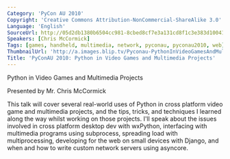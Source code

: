 ```yaml
---
Category: 'PyCon AU 2010'
Copyright: 'Creative Commons Attribution-NonCommercial-ShareAlike 3.0'
Language: 'English'
SourceUrl: http://05d2db1380b6504cc981-8cbed8cf7e3a131cd8f1c3e383d10041.r93.cf2.rackcdn.com/pycon-au-2010/467_pyconau-2010-python-in-video-games-and-multimedia-projects.flv
Speakers: [Chris McCormick]
Tags: [games, handheld, multimedia, network, pyconau, pyconau2010, web]
ThumbnailUrl: 'http://a.images.blip.tv/Pyconau-PythonInVideoGamesAndMultimediaProjects630.png'
Title: 'PyConAU 2010: Python in Video Games and Multimedia Projects'
---
```

Python in Video Games and Multimedia Projects

Presented by Mr. Chris McCormick

This talk will cover several real-world uses of Python in cross platform video
game and multimedia projects, and the tips, tricks, and techniques I learned
along the way whilst working on those projects. I'll speak about the issues
involved in cross platform desktop dev with wxPython, interfacing with
multimedia programs using subprocess, spreading load with multiprocessing,
developing for the web on small devices with Django, and when and how to write
custom network servers using asyncore.
